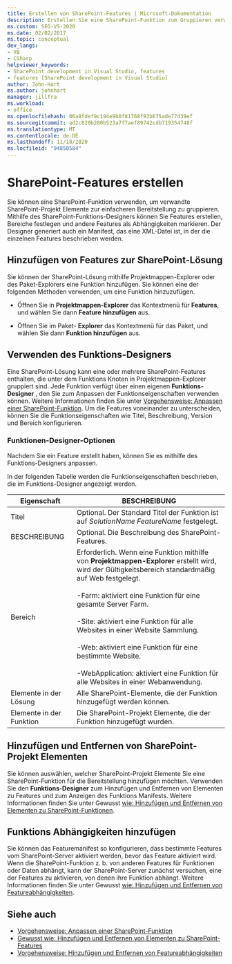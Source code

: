 ```yaml
---
title: Erstellen von SharePoint-Features | Microsoft-Dokumentation
description: Erstellen Sie eine SharePoint-Funktion zum Gruppieren verwandter SharePoint-Projekt Elemente, um die Bereitstellung zu vereinfachen. Fügen Sie der SharePoint-Lösung Features hinzu. Verwenden Sie den Funktions-Designer.
ms.custom: SEO-VS-2020
ms.date: 02/02/2017
ms.topic: conceptual
dev_langs:
- VB
- CSharp
helpviewer_keywords:
- SharePoint development in Visual Studio, features
- features [SharePoint development in Visual Studio]
author: John-Hart
ms.author: johnhart
manager: jillfra
ms.workload:
- office
ms.openlocfilehash: 06a8fdef9c194e9b0f81768f93b675ade77d39ef
ms.sourcegitcommit: ad2c820b280b523a7f7aef89742cdb719354748f
ms.translationtype: MT
ms.contentlocale: de-DE
ms.lasthandoff: 11/18/2020
ms.locfileid: "94850584"
---
```

# <a name="create-sharepoint-features"></a>SharePoint-Features erstellen
  Sie können eine SharePoint-Funktion verwenden, um verwandte SharePoint-Projekt Elemente zur einfacheren Bereitstellung zu gruppieren. Mithilfe des SharePoint-Funktions-Designers können Sie Features erstellen, Bereiche festlegen und andere Features als Abhängigkeiten markieren. Der Designer generiert auch ein Manifest, das eine XML-Datei ist, in der die einzelnen Features beschrieben werden.

## <a name="add-features-to-the-sharepoint-solution"></a>Hinzufügen von Features zur SharePoint-Lösung
 Sie können der SharePoint-Lösung mithilfe Projektmappen-Explorer oder des Paket-Explorers eine Funktion hinzufügen. Sie können eine der folgenden Methoden verwenden, um eine Funktion hinzuzufügen.

- Öffnen Sie in **Projektmappen-Explorer** das Kontextmenü für **Features**, und wählen Sie dann **Feature hinzufügen** aus.

- Öffnen Sie im Paket- **Explorer** das Kontextmenü für das Paket, und wählen Sie dann **Funktion hinzufügen** aus.

## <a name="using-the-feature-designer"></a>Verwenden des Funktions-Designers
 Eine SharePoint-Lösung kann eine oder mehrere SharePoint-Features enthalten, die unter dem Funktions Knoten in Projektmappen-Explorer gruppiert sind. Jede Funktion verfügt über einen eigenen **Funktions-Designer** , den Sie zum Anpassen der Funktionseigenschaften verwenden können. Weitere Informationen finden Sie unter [Vorgehensweise: Anpassen einer SharePoint-Funktion](../sharepoint/how-to-customize-a-sharepoint-feature.md). Um die Features voneinander zu unterscheiden, können Sie die Funktionseigenschaften wie Titel, Beschreibung, Version und Bereich konfigurieren.

### <a name="feature-designer-options"></a>Funktionen-Designer-Optionen
 Nachdem Sie ein Feature erstellt haben, können Sie es mithilfe des Funktions-Designers anpassen.

 In der folgenden Tabelle werden die Funktionseigenschaften beschrieben, die im Funktions-Designer angezeigt werden.

|Eigenschaft|BESCHREIBUNG|
|--------------|-----------------|
|Titel|Optional. Der Standard Titel der Funktion ist auf *SolutionName* *FeatureName* festgelegt.|
|BESCHREIBUNG|Optional. Die Beschreibung des SharePoint-Features.|
|Bereich|Erforderlich. Wenn eine Funktion mithilfe von **Projektmappen-Explorer** erstellt wird, wird der Gültigkeitsbereich standardmäßig auf Web festgelegt.<br /><br /> -Farm: aktiviert eine Funktion für eine gesamte Server Farm.<br /><br /> -Site: aktiviert eine Funktion für alle Websites in einer Website Sammlung.<br /><br /> -Web: aktiviert eine Funktion für eine bestimmte Website.<br /><br /> -WebApplication: aktiviert eine Funktion für alle Websites in einer Webanwendung.|
|Elemente in der Lösung|Alle SharePoint-Elemente, die der Funktion hinzugefügt werden können.|
|Elemente in der Funktion|Die SharePoint-Projekt Elemente, die der Funktion hinzugefügt wurden.|

## <a name="add-and-remove-sharepoint-project-items"></a>Hinzufügen und Entfernen von SharePoint-Projekt Elementen
 Sie können auswählen, welcher SharePoint-Projekt Elemente Sie eine SharePoint-Funktion für die Bereitstellung hinzufügen möchten. Verwenden Sie den **Funktions-Designer** zum Hinzufügen und Entfernen von Elementen zu Features und zum Anzeigen des Funktions Manifests. Weitere Informationen finden Sie unter Gewusst [wie: Hinzufügen und Entfernen von Elementen zu SharePoint-Funktionen](../sharepoint/how-to-add-and-remove-items-to-sharepoint-features.md).

## <a name="add-feature-dependencies"></a>Funktions Abhängigkeiten hinzufügen
 Sie können das Featuremanifest so konfigurieren, dass bestimmte Features vom SharePoint-Server aktiviert werden, bevor das Feature aktiviert wird. Wenn die SharePoint-Funktion z. b. von anderen Features für Funktionen oder Daten abhängt, kann der SharePoint-Server zunächst versuchen, eine der Features zu aktivieren, von denen ihre Funktion abhängt. Weitere Informationen finden Sie unter Gewusst [wie: Hinzufügen und Entfernen von Featureabhängigkeiten](../sharepoint/how-to-add-and-remove-feature-dependencies.md).

## <a name="see-also"></a>Siehe auch
- [Vorgehensweise: Anpassen einer SharePoint-Funktion](../sharepoint/how-to-customize-a-sharepoint-feature.md)
- [Gewusst wie: Hinzufügen und Entfernen von Elementen zu SharePoint-Features](../sharepoint/how-to-add-and-remove-items-to-sharepoint-features.md)
- [Vorgehensweise: Hinzufügen und Entfernen von Featureabhängigkeiten](../sharepoint/how-to-add-and-remove-feature-dependencies.md)
